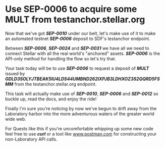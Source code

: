 # Use SEP-0006 to acquire some MULT from testanchor.stellar.org
Now that we've got ***SEP-0010*** under our belt, let's make use of it to make an automated testnet ***SEP-0006*** deposit to SDF's testanchor endpoint.

Between ***SEP-0006***, ***SEP-0024*** and ***SEP-0031*** we have all we need to connect Stellar with all the real world's "anchored" assets. ***SEP-0006*** is the API-only method for handling the flow so let's try that.

Your task today will be to use ***SEP-0006*** to request a deposit of ***MULT*** issued by ***GDLD3SOLYJTBEAK5IU4LDS44UMBND262IXPJB3LDHXOZ3S2QQRD5FSMM*** from the testanchor.stellar.org endpoint.

This task will actually make use of ***SEP-0010***, ***SEP-0006*** and ***SEP-0012*** so buckle up, read the docs, and enjoy the ride!

Finally I'm sure you're noticing by now we've begun to drift away from the Laboratory harbor into the more adventurous waters of the greater world wide web.

For Quests like this if you're uncomfortable whipping up some new code feel free to use ***curl*** or a tool like www.postman.com for constructing your non-Laboratory API calls.